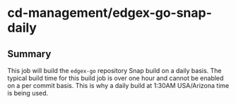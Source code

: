 # cd-management/edgex-go-snap-daily

## Summary

This job will build the `edgex-go` repository Snap build on a daily basis. The typical build time for this build job is over one hour and cannot be enabled on a per commit basis. This is why a daily build at 1:30AM USA/Arizona time is being used.